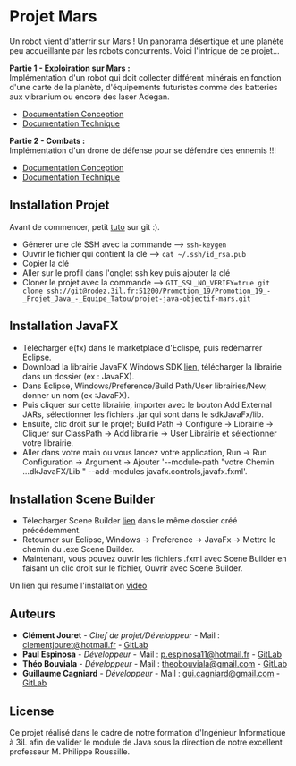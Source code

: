 # Projet Mars

Un robot vient d'atterrir sur Mars ! Un panorama désertique et une planète peu accueillante par les robots
concurrents. Voici l'intrigue de ce projet...

**Partie 1 - Exploiration sur Mars :**  
Implémentation d'un robot qui doit collecter différent minérais en fonction d'une carte de la planète, d'équipements futuristes comme des batteries aux vibranium ou encore des laser Adegan.

* [Documentation Conception]()
* [Documentation Technique](https://rodez.3il.fr/gitlab/Promotion_19/Promotion_19_-_Projet_Java_-_Equipe_Tatou/projet-java-objectif-mars/-/tree/master/ProjetMars/doc)


**Partie 2 - Combats :**   
Implémentation d'un drone de défense pour se défendre des ennemis !!!

* [Documentation Conception]()
* [Documentation Technique](https://rodez.3il.fr/gitlab/Promotion_19/Promotion_19_-_Projet_Java_-_Equipe_Tatou/projet-java-objectif-mars/-/tree/master/ProjetMars/doc)

## Installation Projet

Avant de commencer, petit [tuto](https://rogerdudler.github.io/git-guide/index.fr.html) sur git :).


- Génerer une clé SSH avec la commande --> `ssh-keygen`
- Ouvrir le fichier qui contient la clé --> `cat ~/.ssh/id_rsa.pub`
- Copier la clé 
- Aller sur le profil dans l'onglet ssh key puis ajouter la clé
- Cloner le projet avec la commande --> `GIT_SSL_NO_VERIFY=true git clone ssh://git@rodez.3il.fr:51200/Promotion_19/Promotion_19_-_Projet_Java_-_Equipe_Tatou/projet-java-objectif-mars.git`

## Installation JavaFX

- Télécharger e(fx) dans le marketplace d'Eclispe, puis redémarrer Eclipse.
- Download la librairie JavaFX Windows SDK [lien](https://gluonhq.com/products/javafx/), télécharger la librairie dans un dossier (ex : JavaFX).
- Dans Eclipse, Windows/Preference/Build Path/User librairies/New, donner un nom (ex :JavaFX).
- Puis cliquer sur cette librairie, importer avec le bouton Add External JARs, sélectionner les fichiers .jar qui sont dans le sdkJavaFx/lib.
- Ensuite, clic droit sur le projet; Build Path -> Configure -> Librairie -> Cliquer sur ClassPath -> Add librairie -> User Librairie et sélectionner votre librairie.
- Aller dans votre main ou vous lancez votre application, Run -> Run Configuration -> Argument  -> Ajouter '--module-path "votre Chemin ...dkJavaFX/Lib " --add-modules javafx.controls,javafx.fxml'.

## Installation Scene Builder

- Télecharger Scene Builder [lien](https://gluonhq.com/products/scene-builder/#download) dans le même dossier créé précédemment.
- Retourner sur Eclipse, Windows -> Preference -> JavaFx -> Mettre le chemin du .exe Scene Builder.
- Maintenant, vous pouvez ouvrir les fichiers .fxml avec Scene Builder en faisant un clic droit sur le fichier, Ouvrir avec Scene Builder.

Un lien qui resume l'installation [video](https://www.youtube.com/watch?v=bC4XB6JAaoU)


## Auteurs

* **Clément Jouret** - *Chef de projet/Développeur* - Mail : clementjouret@hotmail.fr - [GitLab](https://rodez.3il.fr/gitlab/c.jouret.19)
* **Paul Espinosa** - *Développeur* - Mail : p.espinosa11@hotmail.fr - [GitLab](https://rodez.3il.fr/gitlab/p.espinosa.19)
* **Théo Bouviala** - *Développeur* - Mail : theobouviala@gmail.com - [GitLab](https://rodez.3il.fr/gitlab/t.bouviala.19)
* **Guillaume Cagniard** - *Développeur* - Mail : gui.cagniard@gmail.com - [GitLab](https://rodez.3il.fr/gitlab/g.cagniard.19)

## License

Ce projet réalisé dans le cadre de notre formation d'Ingénieur Informatique à 3iL afin de valider le module de Java sous la direction de notre excellent professeur M. Philippe Roussille.



